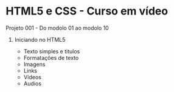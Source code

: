 ### 
<body>
  <h1> HTML5 e CSS - Curso em vídeo </h1>
  <p>Projeto 001 - Do modolo 01 ao modolo 10</p>
  <ol>
      <li>Iniciando no HTML5</li>
      <ul>
        <li>Texto simples e titulos</li>
        <li>Formatações de texto</li>
        <li>Imagens</li>
        <li>Links</li>
        <li>Vídeos</li>
        <li>Audios</li>
  </ol>
</body>
